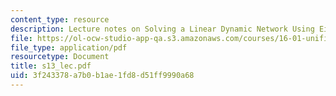 ```yaml
---
content_type: resource
description: Lecture notes on Solving a Linear Dynamic Network Using Eigenvalue Method.
file: https://ol-ocw-studio-app-qa.s3.amazonaws.com/courses/16-01-unified-engineering-i-ii-iii-iv-fall-2005-spring-2006/3f243378a7b0b1ae1fd8d51ff9990a68_s13_lec.pdf
file_type: application/pdf
resourcetype: Document
title: s13_lec.pdf
uid: 3f243378-a7b0-b1ae-1fd8-d51ff9990a68
---
```

